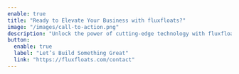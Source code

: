 ```yaml
---
enable: true
title: "Ready to Elevate Your Business with fluxfloats?"
image: "/images/call-to-action.png"
description: "Unlock the power of cutting-edge technology with fluxfloats. From AI-driven automation to web and app development, we craft solutions that drive success."
button:
  enable: true
  label: "Let’s Build Something Great"
  link: "https://fluxfloats.com/contact"
---
```


